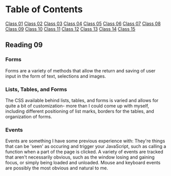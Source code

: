 # Table of Contents

[Class 01](class-01.md)
[Class 02](class-02.md)
[Class 03](class-03.md)
[Class 04](class-04.md)
[Class 05](class-05.md)
[Class 06](class-06.md)
[Class 07](class-07.md)
[Class 08](class-08.md)
[Class 09](class-09.md)
[Class 10](class-10.md)
[Class 11](class-11.md)
[Class 12](class-12.md)
[Class 13](class-13.md)
[Class 14](class-14.md)
[Class 15](class-15.md)

## Reading 09

### Forms

Forms are a variety of methods that allow the return and saving of user input in the form of text, selections and images.

### Lists, Tables, and Forms

The CSS available behind lists, tables, and forms is varied and allows for quite a bit of customization- more than I could come up with myself, including different positioning of list marks, borders for the tables, and organization of forms.

### Events

Events are something I have some previous experience with: They're things that can be 'seen' as occuring and trigger your JavaScript, such as calling a function when a part of the page is clicked. A variety of events are tracked that aren't necessarily obvious, such as the window losing and gaining focus, or simply being loaded and unloaded. Mouse and keyboard events are possibly the most obvious and natural to me.
